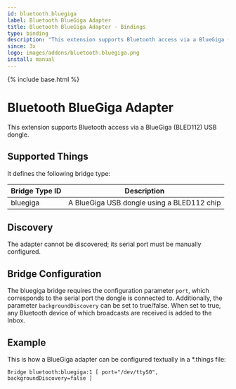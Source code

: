 ```yaml
---
id: bluetooth.bluegiga
label: Bluetooth BlueGiga Adapter
title: Bluetooth BlueGiga Adapter - Bindings
type: binding
description: "This extension supports Bluetooth access via a BlueGiga (BLED112) USB dongle."
since: 3x
logo: images/addons/bluetooth.bluegiga.png
install: manual
---
```


<!-- Attention authors: Do not edit directly. Please add your changes to the appropriate source repository -->

{% include base.html %}

# Bluetooth BlueGiga Adapter

This extension supports Bluetooth access via a BlueGiga (BLED112) USB dongle.

## Supported Things

It defines the following bridge type:

| Bridge Type ID | Description                                                               |
|----------------|---------------------------------------------------------------------------|
| bluegiga       | A BlueGiga USB dongle using a BLED112 chip                                |


## Discovery

The adapter cannot be discovered; its serial port must be manually configured.

## Bridge Configuration

The bluegiga bridge requires the configuration parameter `port`, which corresponds to the serial port the dongle is connected to.
Additionally, the parameter `backgroundDiscovery` can be set to true/false. When set to true, any Bluetooth device of which broadcasts are received is added to the Inbox.

## Example

This is how a BlueGiga adapter can be configured textually in a *.things file:

```
Bridge bluetooth:bluegiga:1 [ port="/dev/ttyS0", backgroundDiscovery=false ]
```
